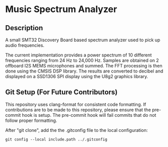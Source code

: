 # Music Spectrum Analyzer
## Description
A small SMT32 Discovery Board based spectrum analyzer used to pick up audio
frequencies.

The current implementation provides a power spectrum of 10 different frequencies
ranging from 24 Hz to 24,000 Hz. Samples are obtained on 2 offboard I2S MEMS
microphones and summed. The FFT processing is then done using the CMSIS DSP
library. The results are converted to decibel and displayed on a SSD1306 SPI
display using the U8g2 graphics library.

## Git Setup (For Future Contributors)
This repository uses clang-format for consistent code formatting. If
contributions are to be made to this repository, please ensure that the
pre-commit hook is setup. The pre-commit hook will fail commits that do not
follow proper formatting.

After "git clone", add the the .gitconfig file to the local configuration:

```
git config --local include.path ../.gitconfig
```
